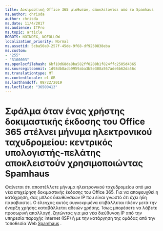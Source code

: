 ```yaml
---
title: Δοκιμαστική Office 365 μισθωτών, αποκλείονται από το Spamhaus
ms.author: chrisda
author: chrisda
ms.date: 11/4/2017
ms.audience: ITPro
ms.topic: article
ROBOTS: NOINDEX, NOFOLLOW
localization_priority: Normal
ms.assetid: 5cba50a0-257f-45de-9f68-df9250838eba
ms.custom:
- "255"
- "3100003"
ms.openlocfilehash: 6bf10d68da8ba582ff0288b1f824ffc2505d4365
ms.sourcegitcommit: 1d98db8acb9959aba3b5e308a567ade6b62da56c
ms.translationtype: MT
ms.contentlocale: el-GR
ms.lasthandoff: 08/22/2019
ms.locfileid: "36500413"
---
```

# <a name="error-when-an-office-365-trial-user-sends-email-client-host-blocked-using-spamhaus"></a>Σφάλμα όταν ένας χρήστης δοκιμαστικής έκδοσης του Office 365 στέλνει μήνυμα ηλεκτρονικού ταχυδρομείου: κεντρικός υπολογιστής-πελάτης αποκλειστούν χρησιμοποιώντας Spamhaus

Φαίνεται ότι αποστέλλετε μήνυμα ηλεκτρονικού ταχυδρομείου από μια νέα επιχείρηση δοκιμαστικής έκδοσης του Office 365. Για να αποφευχθεί η κατάχρηση, σας μπλοκ διευθύνσεων IP που είναι γνωστό ότι έχει ήδη παραβιαστεί. Ο έλεγχος αυτός συγκεκριμένα επιβάλλεται πλέον μετά την έναρξη χρήσης καταβάλλεται αδειών χρήσης. Ίσως μπορέσετε να λάβετε προσωρινή απαλλαγή, ζητώντας για μια νέα διεύθυνση IP από την υπηρεσία παροχής internet (ISP) ή με την κατάργηση της ομάδας από την τοποθεσία Web [Spamhaus](https://go.microsoft.com/fwlink/p/?linkid=123245) .
